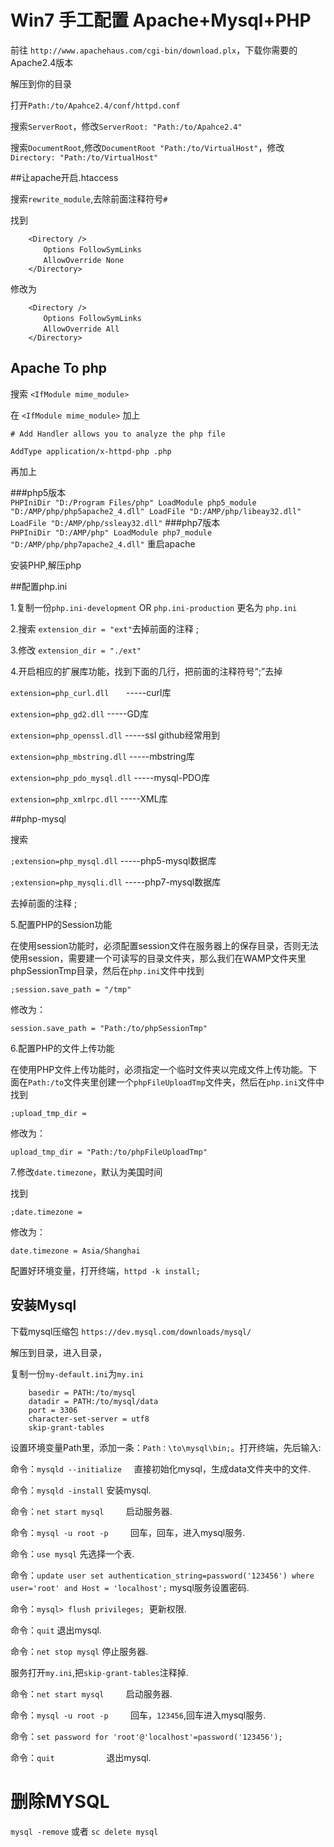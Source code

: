 # Win7 手工配置 Apache+Mysql+PHP

前往 `http://www.apachehaus.com/cgi-bin/download.plx`，下载你需要的Apache2.4版本

解压到你的目录

打开`Path:/to/Apahce2.4/conf/httpd.conf`

搜索`ServerRoot`，修改`ServerRoot: "Path:/to/Apahce2.4"`

搜索`DocumentRoot`,修改`DocumentRoot "Path:/to/VirtualHost"`，修改`Directory: "Path:/to/VirtualHost"`


##让apache开启.htaccess

搜索`rewrite_module`,去除前面注释符号`#`

找到 

		<Directory /> 
		　　Options FollowSymLinks 
		　　AllowOverride None 
		</Directory>

修改为 

		<Directory /> 
		　　Options FollowSymLinks 
		　　AllowOverride All 
		</Directory> 
		

## Apache To php

搜索  `<IfModule mime_module>`

在  `<IfModule mime_module>` 加上

`# Add Handler allows you to analyze the php file`

`AddType application/x-httpd-php .php`

再加上

###php5版本	
`
		PHPIniDir "D:/Program Files/php"
		LoadModule php5_module "D:/AMP/php/php5apache2_4.dll"
		LoadFile "D:/AMP/php/libeay32.dll"
		LoadFile "D:/AMP/php/ssleay32.dll"
`
###php7版本	
`
		PHPIniDir "D:/AMP/php"
		LoadModule php7_module "D:/AMP/php/php7apache2_4.dll"
`
重启apache



安装PHP,解压php

##配置php.ini

1.复制一份`php.ini-development`  OR  `php.ini-production` 更名为 `php.ini`

2.搜索  `extension_dir = "ext"`去掉前面的注释 ; 

3.修改 `extension_dir = "./ext"`

4.开启相应的扩展库功能，找到下面的几行，把前面的注释符号“;”去掉

`extension=php_curl.dll`      		-----curl库

`extension=php_gd2.dll`        		-----GD库

`extension=php_openssl.dll`    		-----ssl  github经常用到

`extension=php_mbstring.dll`		-----mbstring库

`extension=php_pdo_mysql.dll`     	-----mysql-PDO库

`extension=php_xmlrpc.dll`     		-----XML库

##php-mysql

搜索

`;extension=php_mysql.dll`		-----php5-mysql数据库

`;extension=php_mysqli.dll`		-----php7-mysql数据库

去掉前面的注释  ;


5.配置PHP的Session功能

在使用session功能时，必须配置session文件在服务器上的保存目录，否则无法使用session，需要建一个可读写的目录文件夹，那么我们在WAMP文件夹里phpSessionTmp目录，然后在`php.ini`文件中找到

`;session.save_path = "/tmp"`

 修改为：
 
`session.save_path = "Path:/to/phpSessionTmp"`

6.配置PHP的文件上传功能

在使用PHP文件上传功能时，必须指定一个临时文件夹以完成文件上传功能。下面在`Path:/to`文件夹里创建一个`phpFileUploadTmp`文件夹，然后在`php.ini`文件中找到

`;upload_tmp_dir =`

修改为：

`upload_tmp_dir = "Path:/to/phpFileUploadTmp"`

7.修改`date.timezone`，默认为美国时间

找到

`;date.timezone =`

修改为：

`date.timezone = Asia/Shanghai`


		
配置好环境变量，打开终端，`httpd -k install;`

## 安装Mysql

下载mysql压缩包 `https://dev.mysql.com/downloads/mysql/`

解压到目录，进入目录，

复制一份`my-default.ini`为`my.ini`

		basedir = PATH:/to/mysql
		datadir = PATH:/to/mysql/data
		port = 3306
		character-set-server = utf8
		skip-grant-tables
		
设置环境变量Path里，添加一条：`Path：\to\mysql\bin;`。打开终端，先后输入:

命令：`mysqld --initialize`      直接初始化mysql，生成data文件夹中的文件.

命令：`mysqld -install`          安装mysql.

命令：`net start mysql`          启动服务器.

命令：`mysql -u root -p`         回车，回车，进入mysql服务.

命令：`use mysql`          先选择一个表.

命令：`update user set authentication_string=password('123456') where user='root' and Host = 'localhost';` mysql服务设置密码.

命令：`mysql> flush privileges;`  更新权限.

命令：`quit`                     退出mysql.

命令：`net stop mysql`         停止服务器.

服务打开`my.ini`,把`skip-grant-tables`注释掉.

命令：`net start mysql`          启动服务器.

命令：`mysql -u root -p`         回车，`123456`,回车进入mysql服务.

命令：`set password for 'root'@'localhost'=password('123456');`

命令：`quit`                     退出mysql.




# 删除MYSQL

`mysql -remove`
或者
`sc delete mysql`
